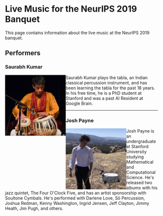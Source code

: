 # Live Music for the NeurIPS 2019 Banquet
This page contains information about the live music at the NeurIPS 2019 banquet.

## Performers

### Saurabh Kumar
<img src="images/saurabh.jpg" width=200 align="left">
<p height=200>Saurabh Kumar plays the tabla, an Indian classical percussion instrument, and has been learning the tabla for the past 18 years. In his free time, he is a PhD student at Stanford and was a past AI Resident at Google Brain.</p>

---

### Josh Payne
<img src="images/josh.jpg" width=200 align="left">
Josh Payne is an undergraduate at Stanford University studying Mathematical and Computational Science. He's released two albums with his jazz quintet, The Four O'Clock Five, and has an artist sponsorship with Soultone Cymbals. He's performed with Darlene Love, Sō Percussion, Joshua Redman, Kenny Washington, Ingrid Jensen, Jeff Clayton, Jimmy Heath, Jim Pugh, and others.
